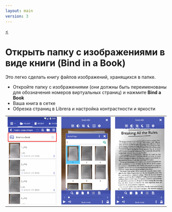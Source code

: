 ```yaml
---
layout: main
version: 3
---
```

[<](/wiki/faq/ru)

# Открыть папку с изображениями в виде книги (Bind in a Book)
Это легко сделать книгу файлов изображений, хранящихся в папке.


* Откройте папку с изображениями (они должны быть переименованы для обозначения номеров виртуальных страниц) и нажмите **Bind a Book**
* Ваша книга в сетке
* Обрезка страниц в Librera и настройка контрастности и яркости

||||
|-|-|-|
|![](1.png)|![](2.png)|![](3.png)|


